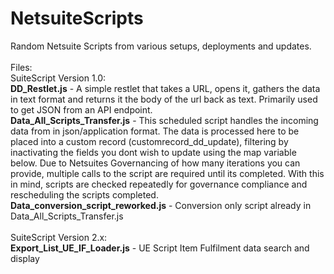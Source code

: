 # NetsuiteScripts
Random Netsuite Scripts from various setups, deployments and updates.<br/>
<br/>
Files: <br/>
SuiteScript Version 1.0:<br/>
<b>DD_Restlet.js</b> - A simple restlet that takes a URL, opens it, gathers the data in text format and returns it the body of the url back as text. Primarily used to get JSON from an API endpoint.<br/>
<b>Data_All_Scripts_Transfer.js</b> - This scheduled script handles the incoming data from in json/application format. The data is processed here to be placed into a custom record (customrecord_dd_update), filtering by inactivating the fields you dont wish to update using the map variable below. Due to Netsuites Governancing of how many iterations you can provide, multiple calls to the script are required until its completed. With this in mind, scripts are checked repeatedly for governance compliance and rescheduling the scripts completed.<br/>
<b>Data_conversion_script_reworked.js</b> - Conversion only script already in Data_All_Scripts_Transfer.js<br/>
<br/>
SuiteScript Version 2.x:<br/>
<b>Export_List_UE_IF_Loader.js</b> - UE Script Item Fulfilment data search and display
